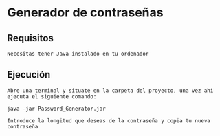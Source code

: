 # Generador de contraseñas

## Requisitos

    Necesitas tener Java instalado en tu ordenador

## Ejecución

    Abre una terminal y situate en la carpeta del proyecto, una vez ahi ejecuta el siguiente comando:

    java -jar Password_Generator.jar

    Introduce la longitud que deseas de la contraseña y copia tu nueva contraseña
